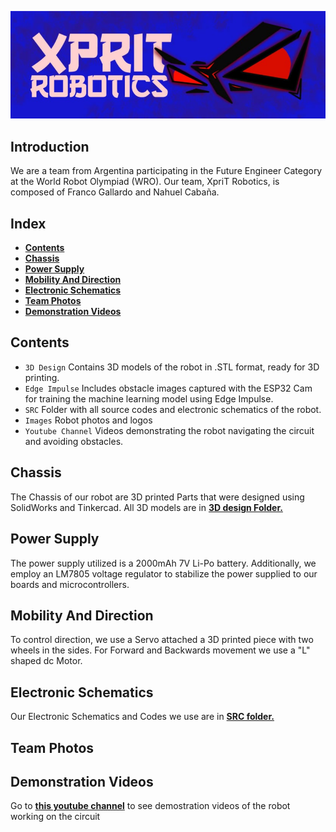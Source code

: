 
![Logo](Images/XpriT_Robotics_Logo.jpg)

## Introduction
We are a team from Argentina participating in the Future Engineer Category at the World Robot Olympiad (WRO). Our team, XpriT Robotics, is composed of Franco Gallardo and Nahuel Cabaña.
## Index
* [**Contents**](#Contents)
* [**Chassis**](#Chassis)
* [**Power Supply**](#Power_Supply)
* [**Mobility And Direction**](#Mobility_And_Direction)
* [**Electronic Schematics**](#Schematic)
* [**Team Photos**](#Photos)
* [**Demonstration Videos**](#Demonstration_Videos)
## Contents
 * `3D Design` Contains 3D models of the robot in .STL format, ready for 3D printing.
 * `Edge Impulse` Includes obstacle images captured with the ESP32 Cam for training the machine learning model using Edge Impulse.
 * `SRC` Folder with all source codes and electronic schematics of the robot.
 * `Images` Robot photos and logos
 * `Youtube Channel` Videos demonstrating the robot navigating the circuit and avoiding obstacles.

## Chassis
 
 The Chassis of our robot are 3D printed Parts that were designed using SolidWorks and Tinkercad. All 3D models are in [**3D design Folder.**](https://github.com/Gallarfrox/WRO-FE-XPRIT-2024/tree/8289e319c8ed50b18eef6a841f7b57f9364190d7/3D%20Desings)
## Power Supply

The power supply utilized is a 2000mAh 7V Li-Po battery. Additionally, we employ an LM7805 voltage regulator to stabilize the power supplied to our boards and microcontrollers.
## Mobility And Direction

To control direction, we use a Servo attached a 3D printed piece with two wheels in the sides. For Forward and Backwards movement we use a "L" shaped dc Motor.
## Electronic Schematics

Our Electronic Schematics and Codes we use are in [**SRC folder.**](https://github.com/Gallarfrox/WRO-FE-XPRIT-2024/tree/fe686a653da6ce5ed55e57e9bf3dd3e55d9c889c/SRC)
## Team Photos
## Demonstration Videos

Go to [**this youtube channel**](https://www.youtube.com/watch?v=dQw4w9WgXcQ) to see demostration videos of the robot working on the circuit